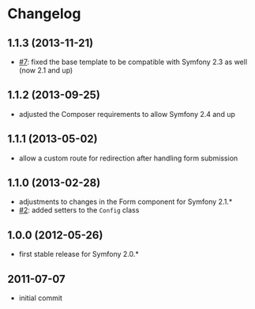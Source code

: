 # Changelog

## 1.1.3 (2013-11-21)

- [#7]: fixed the base template to be compatible with Symfony 2.3 as well (now 2.1 and up)

[#7]: https://github.com/craue/CraueConfigBundle/issues/7

## 1.1.2 (2013-09-25)

- adjusted the Composer requirements to allow Symfony 2.4 and up

## 1.1.1 (2013-05-02)

- allow a custom route for redirection after handling form submission

## 1.1.0 (2013-02-28)

- adjustments to changes in the Form component for Symfony 2.1.*
- [#2]: added setters to the `Config` class

[#2]: https://github.com/craue/CraueConfigBundle/issues/2

## 1.0.0 (2012-05-26)

- first stable release for Symfony 2.0.*

## 2011-07-07

- initial commit
